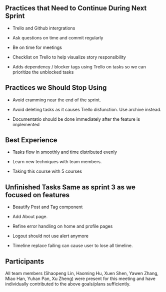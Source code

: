 ## Practices that Need to Continue During Next Sprint
 - Trello and Github intergrations

 - Ask questions on time and commit regularly

 - Be on time for meetings

 - Checklist on Trello to help visualize story responsibility

 - Adds dependency / blocker tags using Trello on tasks so we can prioritize the unblocked tasks

## Practices we Should Stop Using

 - Avoid cramming near the end of the sprint.

 - Avoid deleting tasks as it causes Trello disfunction. Use archive instead.

 - Documentatio should be done immediately after the feature is implemented

## Best Experience 

 - Tasks flow in smoothly and time distributed evenly

 - Learn new techniques with team members.

 - Taking this course with 5 courses   

## Unfinished Tasks Same as sprint 3 as we focused on features

 - Beautify Post and Tag component

 - Add About page.

 - Refine error handling on home and profile pages

 - Logout should not use alert anymore

 - Timeline replace failing can cause user to lose all timeline.

## Participants

All team members (Shaopeng Lin, Haoming Hu, Xuen Shen, Yawen Zhang, Miao Han, Yuhan Pan, Xu Zheng) were present for this meeting and have individually contributed to the above goals/plans sufficiently.
